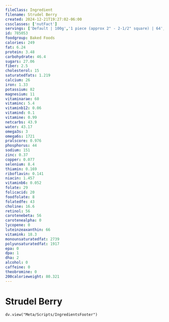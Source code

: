 ```yaml
---
fileClass: Ingredient
filename: Strudel Berry
created: 2024-12-21T19:27:02-06:00
cssclasses: ['nutFact']
servings: ['Default | 100g','1 piece (approx 2" - 2-1/2" square) | 64','1 cubic inch | 9']
id: 785053
foodgroup: Baked Foods
calories: 249
fat: 6.24
protein: 3.48
carbohydrate: 46.4
sugars: 27.06
fiber: 2.5
cholesterol: 15
saturatedfats: 1.219
calcium: 26
iron: 1.33
potassium: 82
magnesium: 11
vitaminarae: 60
vitaminc: 5.4
vitaminb12: 0.06
vitamind: 0.1
vitamine: 0.99
netcarbs: 43.9
water: 43.17
omega3s: 3
omega6s: 1721
pralscore: 0.976
phosphorus: 44
sodium: 151
zinc: 0.37
copper: 0.077
selenium: 8.4
thiamin: 0.169
riboflavin: 0.141
niacin: 1.457
vitaminb6: 0.052
folate: 29
folicacid: 20
foodfolate: 8
folatedfe: 43
choline: 16.6
retinol: 56
carotenebeta: 56
carotenealpha: 0
lycopene: 0
luteinzeaxanthin: 66
vitamink: 18.3
monounsaturatedfat: 2739
polyunsaturatedfat: 1917
epa: 0
dpa: 1
dha: 2
alcohol: 0
caffeine: 0
theobromine: 0
200calorieweight: 80.321
---
```


# Strudel Berry

```dataviewjs
dv.view("Meta/Scripts/IngredientsFooter")
```